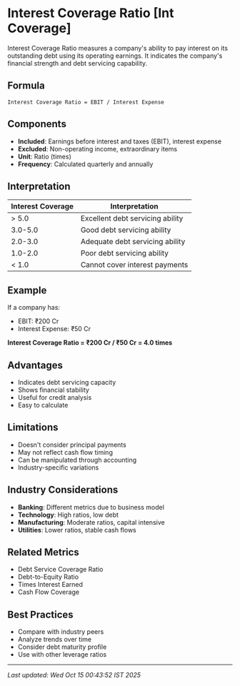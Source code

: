 # Interest Coverage Ratio [Int Coverage]


Interest Coverage Ratio measures a company's ability to pay interest on its outstanding debt using its operating earnings. It indicates the company's financial strength and debt servicing capability.

## Formula
```text
Interest Coverage Ratio = EBIT / Interest Expense
```

## Components
- **Included**: Earnings before interest and taxes (EBIT), interest expense
- **Excluded**: Non-operating income, extraordinary items
- **Unit**: Ratio (times)
- **Frequency**: Calculated quarterly and annually

## Interpretation
| Interest Coverage | Interpretation |
|-------------------|----------------|
| > 5.0 | Excellent debt servicing ability |
| 3.0-5.0 | Good debt servicing ability |
| 2.0-3.0 | Adequate debt servicing ability |
| 1.0-2.0 | Poor debt servicing ability |
| < 1.0 | Cannot cover interest payments |

## Example
If a company has:
- EBIT: ₹200 Cr
- Interest Expense: ₹50 Cr

**Interest Coverage Ratio = ₹200 Cr / ₹50 Cr = 4.0 times**

## Advantages
- Indicates debt servicing capacity
- Shows financial stability
- Useful for credit analysis
- Easy to calculate

## Limitations
- Doesn't consider principal payments
- May not reflect cash flow timing
- Can be manipulated through accounting
- Industry-specific variations

## Industry Considerations
- **Banking**: Different metrics due to business model
- **Technology**: High ratios, low debt
- **Manufacturing**: Moderate ratios, capital intensive
- **Utilities**: Lower ratios, stable cash flows

## Related Metrics
- Debt Service Coverage Ratio
- Debt-to-Equity Ratio
- Times Interest Earned
- Cash Flow Coverage

## Best Practices
- Compare with industry peers
- Analyze trends over time
- Consider debt maturity profile
- Use with other leverage ratios

---
*Last updated: Wed Oct 15 00:43:52 IST 2025*
